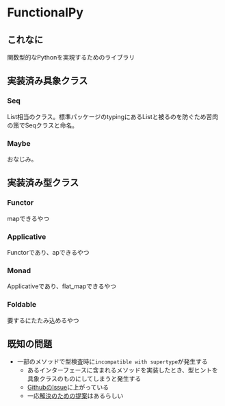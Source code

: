# FunctionalPy
## これなに
関数型的なPythonを実現するためのライブラリ

## 実装済み具象クラス
### Seq
List相当のクラス。標準パッケージのtypingにあるListと被るのを防ぐため苦肉の策でSeqクラスと命名。

### Maybe
おなじみ。

## 実装済み型クラス
### Functor
mapできるやつ

### Applicative
Functorであり、apできるやつ

### Monad
Applicativeであり、flat_mapできるやつ

### Foldable
要するにたたみ込めるやつ

## 既知の問題
- 一部のメソッドで型検査時に`incompatible with supertype`が発生する
    - あるインターフェースに含まれるメソッドを実装したとき、型ヒントを具象クラスのものにしてしまうと発生する
    - [GithubのIssue](https://github.com/python/typing/issues/241)に上がっている
    - 一応[解決のための提案](https://github.com/python/mypy/issues/4432)はあるらしい